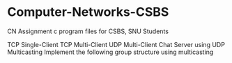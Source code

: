 # Computer-Networks-CSBS
CN Assignment c program files for CSBS, SNU Students

TCP Single-Client
TCP Multi-Client
UDP Multi-Client
Chat Server using UDP
Multicasting
Implement the following group structure using multicasting
